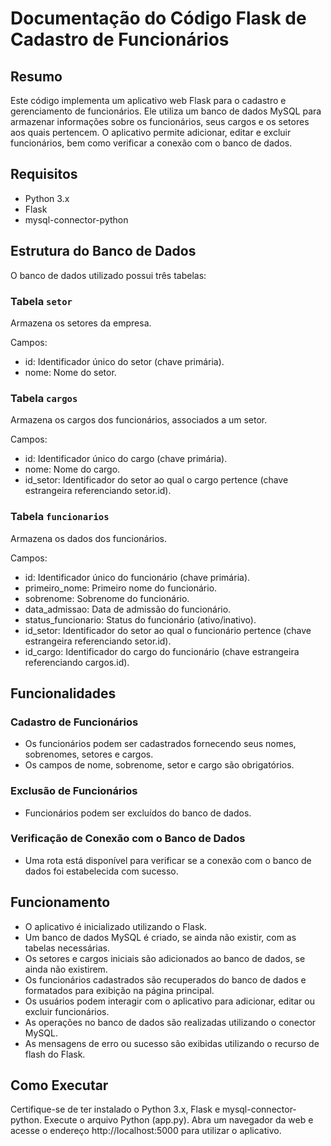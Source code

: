 # Documentação do Código Flask de Cadastro de Funcionários

## Resumo

Este código implementa um aplicativo web Flask para o cadastro e gerenciamento de funcionários. Ele utiliza um banco de dados MySQL para armazenar informações sobre os funcionários, seus cargos e os setores aos quais pertencem. O aplicativo permite adicionar, editar e excluir funcionários, bem como verificar a conexão com o banco de dados.

## Requisitos

- Python 3.x
- Flask
- mysql-connector-python

## Estrutura do Banco de Dados

O banco de dados utilizado possui três tabelas:

### Tabela `setor`

Armazena os setores da empresa.

Campos:
- id: Identificador único do setor (chave primária).
- nome: Nome do setor.

### Tabela `cargos`

Armazena os cargos dos funcionários, associados a um setor.

Campos:
- id: Identificador único do cargo (chave primária).
- nome: Nome do cargo.
- id_setor: Identificador do setor ao qual o cargo pertence (chave estrangeira referenciando setor.id).

### Tabela `funcionarios`

Armazena os dados dos funcionários.

Campos:
- id: Identificador único do funcionário (chave primária).
- primeiro_nome: Primeiro nome do funcionário.
- sobrenome: Sobrenome do funcionário.
- data_admissao: Data de admissão do funcionário.
- status_funcionario: Status do funcionário (ativo/inativo).
- id_setor: Identificador do setor ao qual o funcionário pertence (chave estrangeira referenciando setor.id).
- id_cargo: Identificador do cargo do funcionário (chave estrangeira referenciando cargos.id).

## Funcionalidades

### Cadastro de Funcionários

- Os funcionários podem ser cadastrados fornecendo seus nomes, sobrenomes, setores e cargos.
- Os campos de nome, sobrenome, setor e cargo são obrigatórios.

### Exclusão de Funcionários

- Funcionários podem ser excluídos do banco de dados.

### Verificação de Conexão com o Banco de Dados

- Uma rota está disponível para verificar se a conexão com o banco de dados foi estabelecida com sucesso.

## Funcionamento

- O aplicativo é inicializado utilizando o Flask.
- Um banco de dados MySQL é criado, se ainda não existir, com as tabelas necessárias.
- Os setores e cargos iniciais são adicionados ao banco de dados, se ainda não existirem.
- Os funcionários cadastrados são recuperados do banco de dados e formatados para exibição na página principal.
- Os usuários podem interagir com o aplicativo para adicionar, editar ou excluir funcionários.
- As operações no banco de dados são realizadas utilizando o conector MySQL.
- As mensagens de erro ou sucesso são exibidas utilizando o recurso de flash do Flask.

## Como Executar

Certifique-se de ter instalado o Python 3.x, Flask e mysql-connector-python.
Execute o arquivo Python (app.py).
Abra um navegador da web e acesse o endereço http://localhost:5000 para utilizar o aplicativo.